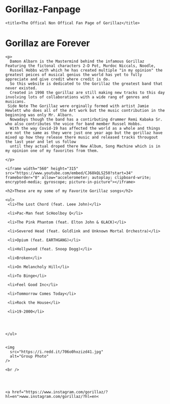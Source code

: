 # Gorillaz-Fanpage
<!DOCTYPE html>
<html lang="en">
  <head>
    <meta charset="UTF-8" />   
 
    <title>The Offical Non Offical Fan Page of Gorillaz</title>
  </head>

  <body>
    <h1>Gorillaz are Forever</h1>
  
    <p>
      Damon Albarn is the Mastermind behind the infamous Gorillaz Featuring the fictonal characters 2-D Pot, Murdoc Niccals, Noodle, 
      Russel Hobbs with which he has created multiple "in my opinion" the greatest peices of musical genius the world has yet to fully appreciate and give credit where credit is do. 
      So this website is dedicated to the Gorillaz the greatest band that never existed.
      Created in 1998 the gorillaz are still making new tracks to this day involving lots of collaborations with a wide rang of genres and musicans.
     Side Note The Gorillaz were orginally formed with artist Jamie Hewlett who does all of the Art work but the music contribution in the beginning was only Mr. Albarn.
      Nowadays though the band has a contirbuting drummer Remi Kabaka Sr. who also contributes the voice for band member Russel Hobbs.
      With the way Covid-19 has affected the world as a whole and things are not the same as they were just one year ago but the gorillaz have mixed up how they release there music and released tracks througout the last year and let us follow 
      until they actual droped there New Album, Song Machine which is in my opinion one of my favorites from them.

    </p>

    <iframe width="560" height="315" src="https://www.youtube.com/embed/CJ68kQLS250?start=34" frameborder="0" allow="accelerometer; autoplay; clipboard-write; encrypted-media; gyroscope; picture-in-picture"></iframe>
    
    <h2>These are my some of my Favorite Gorillaz songs</h2>
    
    <ul> 
     <li>The Lost Chord (feat. Leee John)</li>

     <li>Pac-Man feat ScHoolboy Q</li>
      
     <li>The Pink Phantom (feat. Elton John & 6LACK)</li>
     
     <li>Severed Head (feat. Goldlink and Unknown Mortal Orchestra)</li> 
      
     <li>Opium (feat. EARTHGANG)</li> 
    
     <li>Hollywood (feat. Snoop Dogg)</li>

     <li>Broken</li>
      
     <li>On Melancholy Hill</li>
    
     <li>To Binge</li>
      
     <li>Feel Good Inc</li>
      
     <li>Tommorrow Comes Today</li>
      
     <li>Rock the House</li>
      
     <li>19-2000</li>
      
     
      
     
    </ul>

  
    <img
      src="https://i.redd.it/706o0hxzizd41.jpg"
      alt="Group Photo"
    />
 
    <br />

    
    
    
    <a href="https://www.instagram.com/gorillaz/?hl=en">www.instagram.com/gorillaz/?hl=en<
  </body>
</htmnl>
